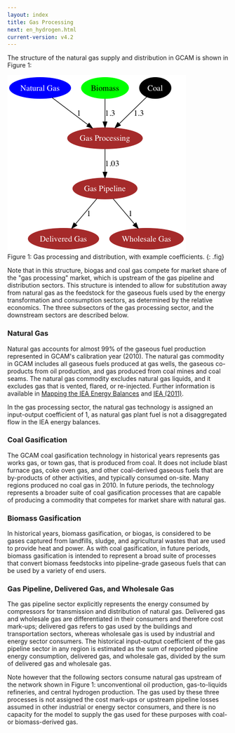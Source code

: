 ```yaml
---
layout: index
title: Gas Processing
next: en_hydrogen.html
current-version: v4.2 
---
```


The structure of the natural gas supply and distribution in GCAM is shown in Figure 1:

![Figure 1](gcam-figs/gas_processing.png)<br/>
Figure 1: Gas processing and distribution, with example coefficients.
{: .fig}

Note that in this structure, biogas and coal gas compete for market share of the "gas processing" market, which is upstream of the gas pipeline and distribution sectors. This structure is intended to allow for substitution away from natural gas as the feedstock for the gaseous fuels used by the energy transformation and consumption sectors, as determined by the relative economics. The three subsectors of the gas processing sector, and the downstream sectors are described below.

### Natural Gas
Natural gas accounts for almost 99% of the gaseous fuel production represented in GCAM's calibration year (2010). The natural gas commodity in GCAM includes all gaseous fuels produced at gas wells, the gaseous co-products from oil production, and gas produced from coal mines and coal seams. The natural gas commodity excludes natural gas liquids, and it excludes gas that is vented, flared, or re-injected. Further information is available in [Mapping the IEA Energy Balances](en_IEA_mapping.html) and [IEA (2011)](en_refs.html#iea2011).

In the gas processing sector, the natural gas technology is assigned an input-output coefficient of 1, as natural gas plant fuel is not a disaggregated flow in the IEA energy balances.

### Coal Gasification
The GCAM coal gasification technology in historical years represents gas works gas, or town gas, that is produced from coal. It does not include blast furnace gas, coke oven gas, and other coal-derived gaseous fuels that are by-products of other activities, and typically consumed on-site. Many regions produced no coal gas in 2010. In future periods, the technology represents a broader suite of coal gasification processes that are capable of producing a commodity that competes for market share with natural gas.

### Biomass Gasification
In historical years, biomass gasification, or biogas, is considered to be gases captured from landfills, sludge, and agricultural wastes that are used to provide heat and power. As with coal gasification, in future periods, biomass gasification is intended to represent a broad suite of processes that convert biomass feedstocks into pipeline-grade gaseous fuels that can be used by a variety of end users.

### Gas Pipeline, Delivered Gas, and Wholesale Gas
The gas pipeline sector explicitly represents the energy consumed by compressors for transmission and distribution of natural gas. Delivered gas and wholesale gas are differentiated in their consumers and therefore cost mark-ups; delivered gas refers to gas used by the buildings and transportation sectors, whereas wholesale gas is used by industrial and energy sector consumers. The historical input-output coefficient of the gas pipeline sector in any region is estimated as the sum of reported pipeline energy consumption, delivered gas, and wholesale gas, divided by the sum of delivered gas and wholesale gas.

Note however that the following sectors consume natural gas upstream of the network shown in Figure 1: unconventional oil production, gas-to-liquids refineries, and central hydrogen production. The gas used by these three processes is not assigned the cost mark-ups or upstream pipeline losses assumed in other industrial or energy sector consumers, and there is no capacity for the model to supply the gas used for these purposes with coal- or biomass-derived gas.